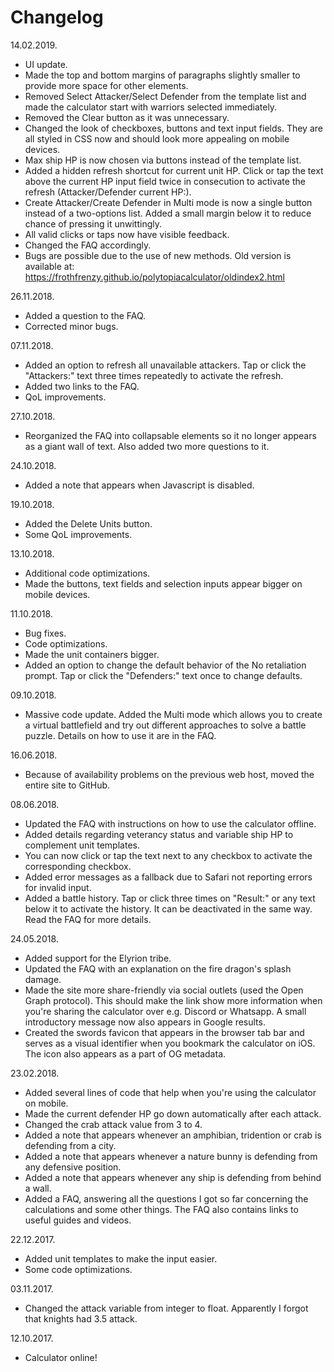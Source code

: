 # Changelog

14.02.2019.
- UI update.
- Made the top and bottom margins of paragraphs slightly smaller to provide more space for other elements.
- Removed Select Attacker/Select Defender from the template list and made the calculator start with warriors selected immediately.
- Removed the Clear button as it was unnecessary.
- Changed the look of checkboxes, buttons and text input fields. They are all styled in CSS now and should look more appealing on mobile devices.
- Max ship HP is now chosen via buttons instead of the template list.
- Added a hidden refresh shortcut for current unit HP. Click or tap the text above the current HP input field twice in consecution to activate the refresh (Attacker/Defender current HP:).
- Create Attacker/Create Defender in Multi mode is now a single button instead of a two-options list. Added a small margin below it to reduce chance of pressing it unwittingly.
- All valid clicks or taps now have visible feedback.
- Changed the FAQ accordingly.
- Bugs are possible due to the use of new methods. Old version is available at: https://frothfrenzy.github.io/polytopiacalculator/oldindex2.html

26.11.2018.
- Added a question to the FAQ.
- Corrected minor bugs.

07.11.2018.
- Added an option to refresh all unavailable attackers. Tap or click the "Attackers:" text three times repeatedly to activate the refresh.
- Added two links to the FAQ.
- QoL improvements.

27.10.2018.
- Reorganized the FAQ into collapsable elements so it no longer appears as a giant wall of text. Also added two more questions to it.

24.10.2018.
- Added a note that appears when Javascript is disabled.

19.10.2018.
- Added the Delete Units button.
- Some QoL improvements.

13.10.2018.
- Additional code optimizations.
- Made the buttons, text fields and selection inputs appear bigger on mobile devices.

11.10.2018.
- Bug fixes.
- Code optimizations.
- Made the unit containers bigger.
- Added an option to change the default behavior of the No retaliation prompt. Tap or click the "Defenders:" text once to change defaults.

09.10.2018.
- Massive code update. Added the Multi mode which allows you to create a virtual battlefield and try out different approaches to solve a battle puzzle. Details on how to use it are in the FAQ.

16.06.2018.
- Because of availability problems on the previous web host, moved the entire site to GitHub.

08.06.2018.
- Updated the FAQ with instructions on how to use the calculator offline.
- Added details regarding veterancy status and variable ship HP to complement unit templates.
- You can now click or tap the text next to any checkbox to activate the corresponding checkbox.
- Added error messages as a fallback due to Safari not reporting errors for invalid input.
- Added a battle history. Tap or click three times on "Result:" or any text below it to activate the history. It can be deactivated in the same way. Read the FAQ for more details.

24.05.2018.
- Added support for the Elyrion tribe.
- Updated the FAQ with an explanation on the fire dragon's splash damage.
- Made the site more share-friendly via social outlets (used the Open Graph protocol). This should make the link show more information when you're sharing the calculator over e.g. Discord or Whatsapp. A small introductory message now also appears in Google results.
- Created the swords favicon that appears in the browser tab bar and serves as a visual identifier when you bookmark the calculator on iOS. The icon also appears as a part of OG metadata.

23.02.2018.
- Added several lines of code that help when you're using the calculator on mobile.
- Made the current defender HP go down automatically after each attack.
- Changed the crab attack value from 3 to 4.
- Added a note that appears whenever an amphibian, tridention or crab is defending from a city.
- Added a note that appears whenever a nature bunny is defending from any defensive position.
- Added a note that appears whenever any ship is defending from behind a wall.
- Added a FAQ, answering all the questions I got so far concerning the calculations and some other things. The FAQ also contains links to useful guides and videos.

22.12.2017.
- Added unit templates to make the input easier.
- Some code optimizations.

03.11.2017.
- Changed the attack variable from integer to float. Apparently I forgot that knights had 3.5 attack.

12.10.2017.
- Calculator online!

